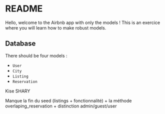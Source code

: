 # README

Hello, welcome to the Airbnb app with only the models ! This is an exercice where you will learn how to make robust models.

## Database
There should be four models :

- `User`
- `City`
- `Listing`
- `Reservation`

Kise SHARY


Manque la fin du seed (listings + fonctionnalité) + la méthode overlaping_reservation + distinction admin/guest/user

